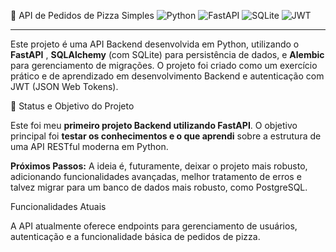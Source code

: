 🍕 API de Pedidos de Pizza Simples
![Python](https://img.shields.io/badge/Python-3776AB?style=for-the-badge&logo=python&logoColor=white)
![FastAPI](https://img.shields.io/badge/FastAPI-009688?style=for-the-badge&logo=fastapi&logoColor=white)
![SQLite](https://img.shields.io/badge/SQLite-07405E?style=for-the-badge&logo=sqlite&logoColor=white)
![JWT](https://img.shields.io/badge/JWT-000000?style=for-the-badge&logo=json-web-tokens&logoColor=white)

---
Este projeto é uma API Backend desenvolvida em Python, utilizando o **FastAPI** , **SQLAlchemy** (com SQLite) para persistência de dados, e **Alembic** para gerenciamento de migrações. O projeto foi criado como um exercício prático e de aprendizado em desenvolvimento Backend e autenticação com JWT (JSON Web Tokens).

🎯 Status e Objetivo do Projeto

Este foi meu **primeiro projeto Backend utilizando FastAPI**. O objetivo principal foi **testar os conhecimentos e o que aprendi** sobre a estrutura de uma API RESTful moderna em Python.

**Próximos Passos:** A ideia é, futuramente, deixar o projeto mais robusto, adicionando funcionalidades avançadas, melhor tratamento de erros e talvez migrar para um banco de dados mais robusto, como PostgreSQL.

Funcionalidades Atuais

A API atualmente oferece endpoints para gerenciamento de usuários, autenticação e a funcionalidade básica de pedidos de pizza.

